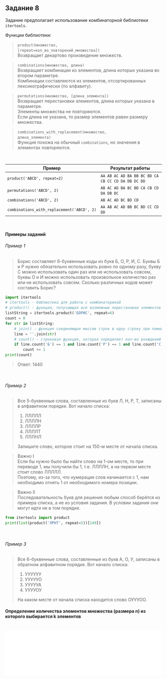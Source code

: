 ## Задание 8

Задание предполагает использование комбинаторной библиотеки <code>itertools</code>.

Функции библиотеки:

> <code>product(множество, [repeat=кол_во_повторений_множества])</code>\
> Возвращает декартово произведение множеств.

> <code>combinations(множество, длина)</code>\
> Возвращает комбинации из элементов, длина которых указана во втором параметре.\
> Комбинации составляются из элементов, отсортированных лексикографически (по алфавиту).

> <code>permutations(множество, [длина_элемента])</code>\
> Возвращает перестановки элементов, длина которых указана в параметре.\
> Элементы множества не повторяются. \
> Если длина не указана, то размер элементов равен размеру множества.

> <code>combinations_with_replacement(множество, длина_элемента)</code>\
> Функция похожа на обычный <code>combinations</code>, но значения в элементах повторяются. 

<br>
<table class="docutils align-default">
    <thead>
        <tr class="row-odd">
            <th class="head">Пример</th>
            <th class="head">Результат работы</th>
        </tr>
    </thead>
    <tbody>
        <tr class="row-even"><td><code><span>product('ABCD',</span> <span >repeat=2)</span></code></td>
        <td><code><span>AA</span> <span >AB</span> <span >AC</span> <span >AD</span> <span >BA</span> <span >BB</span> <span >BC</span> <span >BD</span> <span >CA</span> <span >CB</span> <span >CC</span> <span >CD</span> <span >DA</span> <span >DB</span> <span >DC</span> <span >DD</span></code></td>
        </tr>
        <tr class="row-odd"><td><code ><span >permutations('ABCD',</span> <span >2)</span></code></td>
        <td><code ><span >AB</span> <span >AC</span> <span >AD</span> <span >BA</span> <span >BC</span> <span >BD</span> <span >CA</span> <span >CB</span> <span >CD</span> <span >DA</span> <span >DB</span> <span >DC</span></code></td>
        </tr>
        <tr class="row-even"><td><code ><span >combinations('ABCD',</span> <span >2)</span></code></td>
        <td><code ><span >AB</span> <span >AC</span> <span >AD</span> <span >BC</span> <span >BD</span> <span >CD</span></code></td>
        </tr>
        <tr class="row-odd"><td><code ><span >combinations_with_replacement('ABCD',&nbsp;2)</span></code></td>
        <td><code ><span >AA</span> <span >AB</span> <span >AC</span> <span >AD</span> <span >BB</span> <span >BC</span> <span >BD</span> <span >CC</span> <span >CD</span> <span >DD</span></code></td>
        </tr>
    </tbody>
</table>
<br>

#### Примеры заданий

###### Пример 1
> Борис составляет 6-буквенные коды из букв Б, О, Р, И, С.
> Буквы Б и Р нужно обязательно использовать ровно по одному разу,
> букву С можно использовать один раз или не использовать совсем,
> буквы О и И можно использовать произвольное количество раз или не использовать совсем.
> Сколько различных кодов может составить Борис?

```python
import itertools
# itertools - библиотека для работы с комбинаторикой
# product() - функция, получающая все возможные перестановки элементов длины repeat из букв, которые в неё переданы
listString = itertools.product('БОРИС', repeat=6)
count = 0
for str in listString:
    # join() - функция соединяющая массив строк в одну строку при помощи разделителя, который указан до точки
    line = ''.join(str)
    # count() - строковая функция, которая определяет кол-во вхождений букв или слов в строку
    if line.count('Б') == 1 and line.count('Р') == 1 and line.count('С') < 2:
        count += 1
print(count)
```
> Ответ: 1440

<br>

###### Пример 2
> Все 5-буквенные слова, составленные из букв Л, Н, Р, Т, записаны в алфавитном порядке. Вот начало списка:
> 1. ЛЛЛЛЛ
> 2. ЛЛЛЛН
> 3. ЛЛЛЛР
> 4. ЛЛЛЛТ
> 5. ЛЛЛНЛ
> 
> Запишите слово, которое стоит на 150-м месте от начала списка.

> Важно I\
> Если бы нужно было бы найти слово на 1-ом месте, то при переводе 1, мы получили бы 1, т.е. ЛЛЛЛН, а на первом месте стоит слово ЛЛЛЛЛ.\
> Поэтому, из-за того, что нумерация слов начинается с 1, нам необходимо отнять 1 от необходимого номера позиции. 

> Важно II\
> Последовательность букв для решения любым способ берётся из примера списка, а не из условия задания. В условии задания они могут идти не в том порядке.

```python
from itertools import product
print(list(product('ЛРНТ', repeat=5))[149])
```

<br>

###### Пример 3
> Все 6-буквенные слова, составленные из букв А, О, У, записаны в обратном алфавитном порядке. Вот начало списка:
> 1. УУУУУУ
> 2. УУУУУО
> 3. УУУУУА
> 4. УУУУОУ
>
> На каком месте от начала списка находится слово ОУУУОО.



#### Определение количества элементов множества (размера n) из которого выбирается k элементов
<br>
<img src="assets/Комбинаторные формулы.drawio.svg">
<br>
<br>